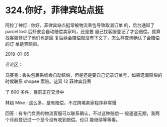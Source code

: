 # 324.你好，菲律宾站点挺

阿拉丁神灯 : 你好，菲律宾站点挺常被物流丢包导致取消订单 的，后台通知了 parcel lost 后虾皮会自动赔偿卖家吗，还是要 自己找客服登记了才会赔偿。就算找客服登记了他们也是回 复后续会赔偿就没有下文了，怎么样查询确认了会赔偿的订 单是否赔偿。

2019-01-05

评论区：

马赛克 : 丢失包裹系统会自动赔偿，但是还是要自己记录订单号，如果遗漏赔偿的时候联系 shopee 索赔。这双 12 菲律宾我丢

了 600 多件，目前正在交涉中

林超 Mike : 这么多，是有赔偿，不过跨境卖家程序非常慢

回答：有专门负责的物流客服可以联系确认，不过这种赔偿一 般遥遥无期，我两个月前登记过一个至今没有收到赔偿。也只 能继续等等看。